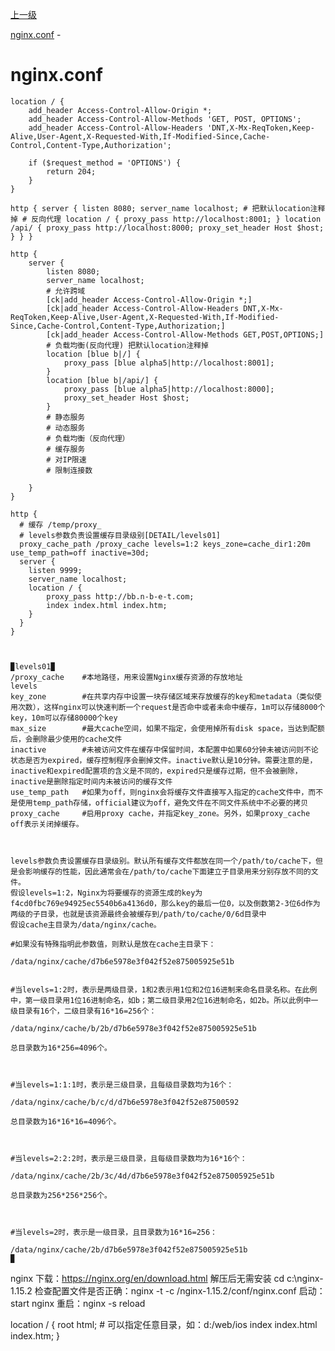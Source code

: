 [上一级](../)


[nginx.conf](#nginx.conf) - 



# nginx.conf

<pre class="hljs nginx"><code><span class="hljs-attribute">location</span> / {  
    <span class="hljs-attribute">add_header</span> Access-Control-Allow-Origin *;
    <span class="hljs-attribute">add_header</span> Access-Control-Allow-Methods <span class="hljs-string">'GET, POST, OPTIONS'</span>;
    <span class="hljs-attribute">add_header</span> Access-Control-Allow-Headers <span class="hljs-string">'DNT,X-Mx-ReqToken,Keep-Alive,User-Agent,X-Requested-With,If-Modified-Since,Cache-Control,Content-Type,Authorization'</span>;

    <span class="hljs-attribute">if</span> (<span class="hljs-variable">$request_method</span> = <span class="hljs-string">'OPTIONS'</span>) {
        <span class="hljs-attribute">return</span> <span class="hljs-number">204</span>;
    }
} </code></pre>


`http {
            server {
                listen 8080;
                server_name localhost;
                # 把默认location注释掉
                # 反向代理
                location / {
                    proxy_pass http://localhost:8001;
                }
                location /api/ {
                    proxy_pass http://localhost:8000;
                    proxy_set_header Host $host;
                }
            }
        }`

```O
http {
    server {
        listen 8080;
        server_name localhost;
        # 允许跨域
        [ck|add_header Access-Control-Allow-Origin *;]
        [ck|add_header Access-Control-Allow-Headers DNT,X-Mx-ReqToken,Keep-Alive,User-Agent,X-Requested-With,If-Modified-Since,Cache-Control,Content-Type,Authorization;]
        [ck|add_header Access-Control-Allow-Methods GET,POST,OPTIONS;]
        # 负载均衡(反向代理) 把默认location注释掉 
        location [blue b|/] {
            proxy_pass [blue alpha5|http://localhost:8001];
        }
        location [blue b|/api/] {
            proxy_pass [blue alpha5|http://localhost:8000];
            proxy_set_header Host $host;
        }
        # 静态服务
        # 动态服务
        # 负载均衡（反向代理）
        # 缓存服务
        # 对IP限速
        # 限制连接数
        
    }
}

http {
  # 缓存 /temp/proxy_
  # levels参数负责设置缓存目录级别[DETAIL/levels01]
  proxy_cache_path /proxy_cache levels=1:2 keys_zone=cache_dir1:20m use_temp_path=off inactive=30d;
  server {
    listen 9999;
    server_name localhost;
    location / {
        proxy_pass http://bb.n-b-e-t.com;
        index index.html index.htm;
    }
  }
}



▉levels01▉
/proxy_cache    #本地路径，用来设置Nginx缓存资源的存放地址
levels          
key_zone        #在共享内存中设置一块存储区域来存放缓存的key和metadata（类似使用次数），这样nginx可以快速判断一个request是否命中或者未命中缓存，1m可以存储8000个key，10m可以存储80000个key
max_size        #最大cache空间，如果不指定，会使用掉所有disk space，当达到配额后，会删除最少使用的cache文件
inactive        #未被访问文件在缓存中保留时间，本配置中如果60分钟未被访问则不论状态是否为expired，缓存控制程序会删掉文件。inactive默认是10分钟。需要注意的是，inactive和expired配置项的含义是不同的，expired只是缓存过期，但不会被删除，inactive是删除指定时间内未被访问的缓存文件
use_temp_path   #如果为off，则nginx会将缓存文件直接写入指定的cache文件中，而不是使用temp_path存储，official建议为off，避免文件在不同文件系统中不必要的拷贝
proxy_cache     #启用proxy cache，并指定key_zone。另外，如果proxy_cache off表示关闭掉缓存。



levels参数负责设置缓存目录级别。默认所有缓存文件都放在同一个/path/to/cache下，但是会影响缓存的性能，因此通常会在/path/to/cache下面建立子目录用来分别存放不同的文件。
假设levels=1:2，Nginx为将要缓存的资源生成的key为f4cd0fbc769e94925ec5540b6a4136d0，那么key的最后一位0，以及倒数第2-3位6d作为两级的子目录，也就是该资源最终会被缓存到/path/to/cache/0/6d目录中
假设cache主目录为/data/nginx/cache。

#如果没有特殊指明此参数值，则默认是放在cache主目录下：

/data/nginx/cache/d7b6e5978e3f042f52e875005925e51b
 

#当levels=1:2时，表示是两级目录，1和2表示用1位和2位16进制来命名目录名称。在此例中，第一级目录用1位16进制命名，如b；第二级目录用2位16进制命名，如2b。所以此例中一级目录有16个，二级目录有16*16=256个：

/data/nginx/cache/b/2b/d7b6e5978e3f042f52e875005925e51b

总目录数为16*256=4096个。

 

#当levels=1:1:1时，表示是三级目录，且每级目录数均为16个：

/data/nginx/cache/b/c/d/d7b6e5978e3f042f52e87500592

总目录数为16*16*16=4096个。

 

#当levels=2:2:2时，表示是三级目录，且每级目录数均为16*16个：

/data/nginx/cache/2b/3c/4d/d7b6e5978e3f042f52e875005925e51b

总目录数为256*256*256个。

 

#当levels=2时，表示是一级目录，且目录数为16*16=256：

/data/nginx/cache/2b/d7b6e5978e3f042f52e875005925e51b
▉

```




nginx
下载：https://nginx.org/en/download.html
解压后无需安装
cd c:\nginx-1.15.2
检查配置文件是否正确：nginx -t -c /nginx-1.15.2/conf/nginx.conf
启动：start nginx
重启：nginx -s reload

location / {
            root   html; # 可以指定任意目录，如：d:/web/ios
            index  index.html index.htm;
        }
